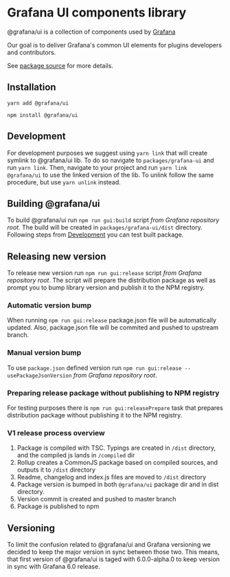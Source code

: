 # Grafana UI components library

@grafana/ui is a collection of components used by [Grafana](https://github.com/grafana/grafana)

Our goal is to deliver Grafana's common UI elements for plugins developers and contributors.

See [package source](https://github.com/maksimmernikov/grafana/tree/master/packages/grafana-ui) for more details.

## Installation

`yarn add @grafana/ui`

`npm install @grafana/ui`

## Development

For development purposes we suggest using `yarn link` that will create symlink to @grafana/ui lib. To do so navigate to `packages/grafana-ui` and run `yarn link`. Then, navigate to your project and run `yarn link @grafana/ui` to use the linked version of the lib. To unlink follow the same procedure, but use `yarn unlink` instead.

## Building @grafana/ui
To build @grafana/ui run `npm run gui:build` script *from Grafana repository root*. The build will be created in `packages/grafana-ui/dist` directory. Following steps from [Development](#development) you can test built package.

## Releasing new version
To release new version run `npm run gui:release` script *from Grafana repository root*. The script will prepare the distribution package as well as prompt you to bump library version and publish it to the NPM registry.

### Automatic version bump
When running `npm run gui:release` package.json file will be automatically updated. Also, package.json file will be commited and pushed to upstream branch.

### Manual version bump
To use `package.json` defined version run `npm run gui:release --usePackageJsonVersion` *from Grafana repository root*.

### Preparing release package without publishing to NPM registry
For testing purposes there is `npm run gui:releasePrepare` task that prepares distribution package without publishing it to the NPM registry.

### V1 release process overview
1. Package is compiled with TSC. Typings are created in `/dist` directory, and the compiled js lands in `/compiled` dir
2. Rollup creates a CommonJS package based on compiled sources, and outputs it to `/dist` directory
3. Readme, changelog and index.js files are moved to `/dist` directory
4. Package version is bumped in both `@grafana/ui` package dir and in dist directory.
5. Version commit is created and pushed to master branch
5. Package is published to npm


## Versioning
To limit the confusion related to @grafana/ui and Grafana versioning we decided to keep the major version in sync between those two.
This means, that first version of @grafana/ui is taged with 6.0.0-alpha.0 to keep version in sync with Grafana 6.0 release.


